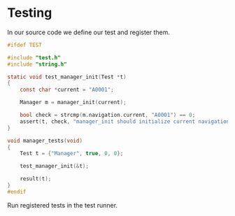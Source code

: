 # Testing

In our source code we define our test and register them.

```c
#ifdef TEST

#include "test.h"
#include "string.h"

static void test_manager_init(Test *t)
{
    const char *current = "A0001";

    Manager m = manager_init(current);

    bool check = strcmp(m.navigation.current, "A0001") == 0;
    assert(t, check, "manager_init should initialize current navigation");
}

void manager_tests(void)
{
    Test t = {"Manager", true, 0, 0};

    test_manager_init(&t);

    result(t);
}
#endif
```

Run registered tests in the test runner.
